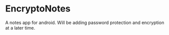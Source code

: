 # EncryptoNotes

A notes app for android. Will be adding password protection and encryption at a later time.
